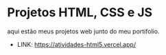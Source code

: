 # Projetos HTML, CSS e JS 

aqui estâo meus projetos web junto do meu portifolio.
- LINK: https://atividades-html5.vercel.app/ 
